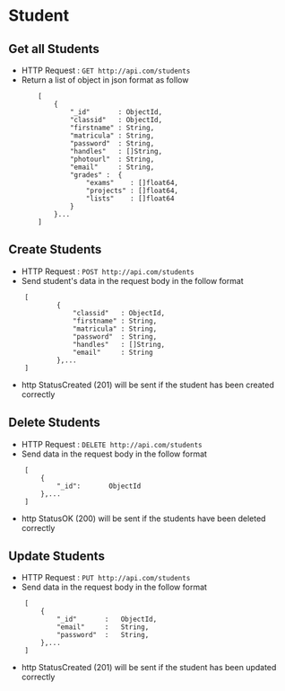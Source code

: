 
# Student

## Get all Students
* HTTP Request : ```GET http://api.com/students```
* Return a list of object in json format as follow
    ``` 
        [
			{
				"_id"       : ObjectId,
				"classid" 	: ObjectId,
				"firstname" : String,
				"matricula" : String,
				"password"  : String,
				"handles"   : []String,
				"photourl"  : String,
				"email"     : String,
				"grades" :	{
					"exams"    : []float64,
					"projects" : []float64,
					"lists"    : []float64
				}
			}...
		]
    ```

## Create Students
* HTTP Request : ```POST http://api.com/students```
* Send student's data in the request body in the follow format 
``` 
    [
			{
				"classid" 	: ObjectId,
				"firstname" : String,
				"matricula" : String,
				"password"  : String,
				"handles"   : []String,
				"email"     : String
			},...
	]
```
* http StatusCreated (201) will be sent if the student has been created correctly
    
## Delete Students
* HTTP Request : ```DELETE http://api.com/students```
* Send data in the request body in the follow format
``` 
    [
        {  
            "_id":       ObjectId
        },...
    ]
```
* http StatusOK (200) will be sent if the students have been deleted correctly

## Update Students
* HTTP Request : ```PUT http://api.com/students```
* Send data in the request body in the follow format
``` 
    [
        {  
            "_id"		:   ObjectId,
            "email" 	:	String,
            "password"	:   String,
        },...
    ]
```
* http StatusCreated (201) will be sent if the student has been updated correctly
